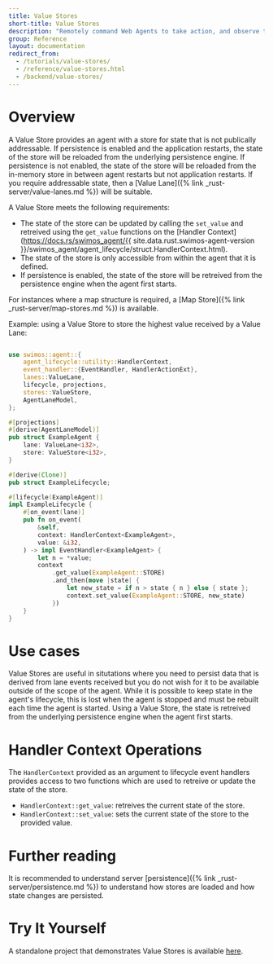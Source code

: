 ```yaml
---
title: Value Stores
short-title: Value Stores
description: "Remotely command Web Agents to take action, and observe the actions taken by others."
group: Reference
layout: documentation
redirect_from:
  - /tutorials/value-stores/
  - /reference/value-stores.html
  - /backend/value-stores/
---
```


# Overview

A Value Store provides an agent with a store for state that is not publically addressable. If persistence is enabled and the application restarts, the state of the store will be reloaded from the underlying persistence engine. If persistence is not enabled, the state of the store will be reloaded from the in-memory store in between agent restarts but not application restarts. If you require addressable state, then a [Value Lane]({% link _rust-server/value-lanes.md %}) will be suitable.

A Value Store meets the following requirements:

- The state of the store can be updated by calling the `set_value` and retreived using the `get_value` functions on the [Handler Context](https://docs.rs/swimos_agent/{{ site.data.rust.swimos-agent-version }}/swimos_agent/agent_lifecycle/struct.HandlerContext.html).
- The state of the store is only accessible from within the agent that it is defined.
- If persistence is enabled, the state of the store will be retreived from the persistence engine when the agent first starts.

For instances where a map structure is required, a [Map Store]({% link _rust-server/map-stores.md %}) is available.

Example: using a Value Store to store the highest value received by a Value Lane:

```rust

use swimos::agent::{
    agent_lifecycle::utility::HandlerContext,
    event_handler::{EventHandler, HandlerActionExt},
    lanes::ValueLane,
    lifecycle, projections,
    stores::ValueStore,
    AgentLaneModel,
};

#[projections]
#[derive(AgentLaneModel)]
pub struct ExampleAgent {
    lane: ValueLane<i32>,
    store: ValueStore<i32>,
}

#[derive(Clone)]
pub struct ExampleLifecycle;

#[lifecycle(ExampleAgent)]
impl ExampleLifecycle {
    #[on_event(lane)]
    pub fn on_event(
        &self,
        context: HandlerContext<ExampleAgent>,
        value: &i32,
    ) -> impl EventHandler<ExampleAgent> {
        let n = *value;
        context
            .get_value(ExampleAgent::STORE)
            .and_then(move |state| {
                let new_state = if n > state { n } else { state };
                context.set_value(ExampleAgent::STORE, new_state)
            })
    }
}
```

# Use cases

Value Stores are useful in situtations where you need to persist data that is derived from lane events received but you do not wish for it to be available outside of the scope of the agent. While it is possible to keep state in the agent's lifecycle, this is lost when the agent is stopped and must be rebuilt each time the agent is started. Using a Value Store, the state is retreived from the underlying persistence engine when the agent first starts.

# Handler Context Operations

The `HandlerContext` provided as an argument to lifecycle event handlers provides access to two functions which are used to retreive or update the state of the store.

- `HandlerContext::get_value`: retreives the current state of the store.
- `HandlerContext::set_value`: sets the current state of the store to the provided value.

# Further reading

It is recommended to understand server [persistence]({% link _rust-server/persistence.md %}) to understand how stores are loaded and how state changes are persisted.

# Try It Yourself

A standalone project that demonstrates Value Stores is available [here](https://github.com/swimos/swim-rust/tree/main/example_apps/value_store).
